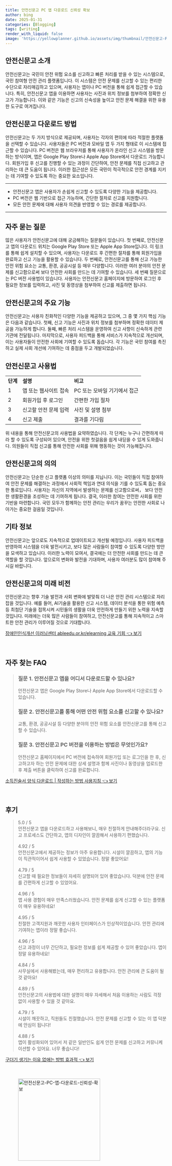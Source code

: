 ```yaml
---
title: 안전신문고 PC 앱 다운로드 신뢰성 확보
author: bing
date: 2025-01-31
categories: [Blogging]
tags: [writing]
render_with_liquid: false
image: 'https://yellowplanner.github.io/assets/img/thumbnail/안전신문고-PC-앱-다운로드-신뢰성-확보.webp'
---
```



<h2 id='안전신문고_소개'>안전신문고 소개</h2>

<p>안전신문고는 국민이 안전 위험 요소를 신고하고 빠른 처리를 받을 수 있는 시스템으로, 국민 참여형 안전 관리 플랫폼입니다. 이 시스템은 안전 문제를 신고할 수 있는 편리한 수단으로 자리매김하고 있으며, 사용자는 앱이나 PC 버전을 통해 쉽게 접근할 수 있습니다. 특히, 안전신문고 앱을 이용하면 사용자는 사진과 위치 정보를 첨부하여 정확한 신고가 가능합니다. 이와 같은 기능은 신고의 신속성을 높이고 안전 문제 해결을 위한 유용한 도구로 여겨집니다.</p>

<h2 id='안전신문고_다운로드'>안전신문고 다운로드 방법</h2>

<p>안전신문고는 두 가지 방식으로 제공되며, 사용자는 각자의 편의에 따라 적절한 플랫폼을 선택할 수 있습니다. 사용자들은 PC 버전과 모바일 앱 두 가지 형태로 이 시스템에 접근할 수 있습니다. PC 버전은 웹 브라우저를 통해 사용자가 온라인 신고 시스템을 방문하는 방식이며, 앱은 Google Play Store나 Apple App Store에서 다운로드 가능합니다. 회원가입 후 신고를 진행할 수 있는 과정이 간단하여, 안전 문제를 직접 신고하고 관리하는 데 큰 도움이 됩니다. 이러한 접근성은 모든 국민이 적극적으로 안전 경계를 지키는 데 기여할 수 있도록 하는 중요한 요소입니다.</p>

<hr />

<ul>
    <li>안전신문고 앱은 사용자가 손쉽게 신고할 수 있도록 다양한 기능을 제공합니다.</li>
    <li>PC 버전은 웹 기반으로 접근 가능하며, 간단한 절차로 신고를 지원합니다.</li>
    <li>모든 안전 문제에 대해 사용자 의견을 반영할 수 있는 경로를 제공합니다.</li>
</ul>

<hr />

<h2 id='자주_묻는_질문'>자주 묻는 질문</h2>

<p>많은 사용자가 안전신문고에 대해 궁금해하는 질문들이 있습니다. 첫 번째로, 안전신문고 앱의 다운로드 위치는 Google Play Store 또는 Apple App Store입니다. 이 링크를 통해 쉽게 설치할 수 있으며, 사용자는 다운로드 후 간편한 절차를 통해 회원가입을 완료하고 신고 기능을 활용할 수 있습니다. 두 번째로, 안전신문고를 통해 신고 가능한 안전 위험 요소는 교통, 환경, 공공시설 등 매우 다양합니다. 이러한 여러 분야의 안전 문제를 신고함으로써 보다 안전한 사회를 만드는 데 기여할 수 있습니다. 세 번째 질문으로는 PC 버전 사용법이 있습니다. 사용자는 안전신문고 홈페이지에 방문하여 로그인 후 필요한 정보를 입력하고, 사진 및 동영상을 첨부하여 신고를 제출하면 됩니다.</p>

<h2 id='안전신문고_기능'>안전신문고의 주요 기능</h2>

<p>안전신문고는 사용자 친화적인 다양한 기능을 제공하고 있으며, 그 중 몇 가지 핵심 기능은 다음과 같습니다. 첫째, 신고 기능은 사진과 위치 정보를 첨부하며 정확한 데이터 제공을 가능하게 합니다. 둘째, 빠른 처리 시스템을 운영하여 신고 사항이 신속하게 관련 기관에 전달됩니다. 마지막으로, 사용자 피드백을 통해 서비스가 지속적으로 개선되며, 이는 사용자들이 안전한 사회에 기여할 수 있도록 돕습니다. 각 기능은 국민 참여를 촉진하고 실제 사회 개선에 기여하는 데 중점을 두고 개발되었습니다.</p>

<h2 id='안전신문고_사용법'>안전신문고 사용법</h2>

<table>
    <tr>
        <td><b>단계</b></td>
        <td><b>설명</b></td>
        <td><b>비고</b></td>
    </tr>
    <tr>
        <td>1</td>
        <td>앱 또는 웹사이트 접속</td>
        <td>PC 또는 모바일 기기에서 접근</td>
    </tr>
    <tr>
        <td>2</td>
        <td>회원가입 후 로그인</td>
        <td>간편한 가입 절차</td>
    </tr>
    <tr>
        <td>3</td>
        <td>신고할 안전 문제 입력</td>
        <td>사진 및 설명 첨부</td>
    </tr>
    <tr>
        <td>4</td>
        <td>신고 제출</td>
        <td>결과를 기다림</td>
    </tr>
</table>

<p>위 내용을 통해 안전신문고의 사용법을 요약하였습니다. 각 단계는 누구나 간편하게 따라 할 수 있도록 구성되어 있으며, 안전을 위한 첫걸음을 쉽게 내딛을 수 있게 도와줍니다. 의원들이 직접 신고를 통해 안전한 사회를 위해 행동하는 것이 가능해집니다.</p>

<h2 id='안전신문고_의의'>안전신문고의 의의</h2>

<p>안전신문고는 단순한 신고 플랫폼 이상의 의미를 지닙니다. 이는 국민들이 직접 참여하여 안전 문제를 해결하는 과정에서 사회적 책임과 연대 의식을 기를 수 있도록 돕는 중요한 통로입니다. 사용자는 자신의 지역에서 발생하는 문제를 신고함으로써， 보다 안전한 생활환경을 조성하는 데 기여하게 됩니다. 결국, 이러한 참여는 안전한 사회를 위한 기반을 마련합니다. 국민 모두가 함께하는 안전 관리는 우리가 꿈꾸는 안전한 사회로 나아가는 중요한 걸음일 것입니다.</p>

<h2 id='안전신문고_기타_정보'>기타 정보</h2>

<p>안전신문고는 앞으로도 지속적으로 업데이트되고 개선될 예정입니다. 사용자 피드백을 반영하여 시스템을 더욱 발전시키고, 보다 많은 사람들이 참여할 수 있도록 다양한 방안을 모색하고 있습니다. 이러한 노력이 모여서, 결국에는 더 안전한 사회를 만드는 데 큰 역할을 할 것입니다. 앞으로의 변화와 발전을 기대하며, 사용자 여러분도 많이 참여해 주시길 바랍니다.</p>

<h2 id='안전신문고_미래비전'>안전신문고의 미래 비전</h2>

<p>안전신문고는 향후 기술 발전과 사회 변화에 발맞춰 더 나은 안전 관리 시스템으로 자리 잡을 것입니다. 예를 들어, AI기술을 활용한 신고 시스템, 데이터 분석을 통한 위험 예측 등 최첨단 기술을 접목시켜 시민들의 생활을 더욱 안전하게 만들기 위한 노력을 지속할 것입니다. 미래에는 더욱 많은 사람들이 참여하고, 안전신문고를 통해 지속적이고 스마트한 안전 관리가 이루어질 것으로 기대합니다.</p>


<p><a class="click-button" title="장애인인식개선 이러닝센터 ableedu.or.kr/elearning 교육 기회" href="https://yellowplanner.github.io/posts/%EC%9E%A5%EC%95%A0%EC%9D%B8%EC%9D%B8%EC%8B%9D%EA%B0%9C%EC%84%A0-%EC%9D%B4%EB%9F%AC%EB%8B%9D%EC%84%BC%ED%84%B0-ableedu.or.krelearning-%EA%B5%90%EC%9C%A1-%EA%B8%B0%ED%9A%8C/" rel="dofollow">장애인인식개선 이러닝센터 ableedu.or.kr/elearning 교육 기회 👈 보기</a></p><br>
<h2 id='자주_찾는_FAQ'>자주 찾는 FAQ</h2>
<div itemscope="" itemtype="https://schema.org/FAQPage"> 
<blockquote> 
<div itemscope="" itemprop="mainEntity" itemtype="https://schema.org/Question"> 
<h3 itemprop="name">질문 1. 안전신문고 앱을 어디서 다운로드할 수 있나요?</h3> 
<div itemscope="" itemprop="acceptedAnswer" itemtype="https://schema.org/Answer"> 
<span itemprop="text"> 
<p>안전신문고 앱은 Google Play Store나 Apple App Store에서 다운로드할 수 있습니다.</p> 
</span> 
</div> 
</div> 

<div itemscope="" itemprop="mainEntity" itemtype="https://schema.org/Question"> 
<h3 itemprop="name">질문 2. 안전신문고를 통해 어떤 안전 위험 요소를 신고할 수 있나요?</h3> 
<div itemscope="" itemprop="acceptedAnswer" itemtype="https://schema.org/Answer"> 
<span itemprop="text"> 
<p>교통, 환경, 공공시설 등 다양한 분야의 안전 위험 요소를 안전신문고를 통해 신고할 수 있습니다.</p> 
</span> 
</div> 
</div> 

<div itemscope="" itemprop="mainEntity" itemtype="https://schema.org/Question"> 
<h3 itemprop="name">질문 3. 안전신문고 PC 버전을 이용하는 방법은 무엇인가요?</h3> 
<div itemscope="" itemprop="acceptedAnswer" itemtype="https://schema.org/Answer"> 
<span itemprop="text"> 
<p>안전신문고 홈페이지에서 PC 버전에 접속하여 회원가입 또는 로그인을 한 후, 신고하고자 하는 안전 문제에 대한 상세 설명과 함께 사진이나 동영상을 업로드한 후 제출 버튼을 클릭하여 신고를 완료합니다.</p> 
</span> 
</div> 
</div> 
</blockquote> 
</div>
<p><a class="click-button" title="소득진술서 양식 다운로드 | 작성하는 방법 사용지침" href="https://yellowplanner.github.io/posts/%EC%86%8C%EB%93%9D%EC%A7%84%EC%88%A0%EC%84%9C-%EC%96%91%EC%8B%9D-%EB%8B%A4%EC%9A%B4%EB%A1%9C%EB%93%9C-%EC%9E%91%EC%84%B1%ED%95%98%EB%8A%94-%EB%B0%A9%EB%B2%95-%EC%82%AC%EC%9A%A9%EC%A7%80%EC%B9%A8/" rel="dofollow">소득진술서 양식 다운로드 | 작성하는 방법 사용지침 👈 보기</a></p><br>
<h2 id='후기'>후기</h2>
<div itemscope itemtype="https://schema.org/Product">
  <blockquote>
  <div itemprop="review" itemscope itemtype="https://schema.org/Review">
      <div itemprop="reviewRating" itemscope itemtype="https://schema.org/Rating"> <span itemprop="ratingValue">5.0</span> / <span itemprop="bestRating">5</span> </div>
      <span itemprop="reviewBody">안전신문고 앱을 다운로드하고 사용해보니, 매우 친절하게 안내해주더라구요. 신고 프로세스도 간단하고, 앱의 디자인이 깔끔해서 사용하기 편했습니다.</span>
  </div>
  <br>
  <div itemprop="review" itemscope itemtype="https://schema.org/Review">
      <div itemprop="reviewRating" itemscope itemtype="https://schema.org/Rating"> <span itemprop="ratingValue">4.92</span> / <span itemprop="bestRating">5</span> </div>
      <span itemprop="reviewBody">안전신문고에서 제공하는 정보가 아주 유용합니다. 시설이 깔끔하고, 앱의 기능이 직관적이어서 쉽게 사용할 수 있었습니다. 정말 좋았어요!</span>
  </div>
  <br>
  <div itemprop="review" itemscope itemtype="https://schema.org/Review">
      <div itemprop="reviewRating" itemscope itemtype="https://schema.org/Rating"> <span itemprop="ratingValue">4.79</span> / <span itemprop="bestRating">5</span> </div>
      <span itemprop="reviewBody">신고할 때 필요한 정보들이 자세히 설명되어 있어 좋았습니다. 덕분에 안전 문제를 간편하게 신고할 수 있었어요.</span>
  </div>
  <br>
  <div itemprop="review" itemscope itemtype="https://schema.org/Review">
      <div itemprop="reviewRating" itemscope itemtype="https://schema.org/Rating"> <span itemprop="ratingValue">4.96</span> / <span itemprop="bestRating">5</span> </div>
      <span itemprop="reviewBody">앱 사용 경험이 매우 만족스러웠습니다. 안전 문제를 쉽게 신고할 수 있는 플랫폼이 매우 유용하네요!</span>
  </div>
  <br>
  <div itemprop="review" itemscope itemtype="https://schema.org/Review">
      <div itemprop="reviewRating" itemscope itemtype="https://schema.org/Rating"> <span itemprop="ratingValue">4.95</span> / <span itemprop="bestRating">5</span> </div>
      <span itemprop="reviewBody">친절한 고객지원과 깨끗한 사용자 인터페이스가 인상적이었습니다. 안전 관리에 기여하는 앱이라 정말 좋습니다.</span>
  </div>
  <br>
  <div itemprop="review" itemscope itemtype="https://schema.org/Review">
      <div itemprop="reviewRating" itemscope itemtype="https://schema.org/Rating"> <span itemprop="ratingValue">4.96</span> / <span itemprop="bestRating">5</span> </div>
      <span itemprop="reviewBody">신고 과정이 너무 간단하고, 필요한 정보를 쉽게 제공할 수 있어 좋았습니다. 앱이 정말 유용하네요!</span>
  </div>
  <br>
  <div itemprop="review" itemscope itemtype="https://schema.org/Review">
      <div itemprop="reviewRating" itemscope itemtype="https://schema.org/Rating"> <span itemprop="ratingValue">4.84</span> / <span itemprop="bestRating">5</span> </div>
      <span itemprop="reviewBody">사무실에서 사용해봤는데, 매우 편리하고 유용합니다. 안전 관리에 큰 도움이 될 것 같아요!</span>
  </div>
  <br>
  <div itemprop="review" itemscope itemtype="https://schema.org/Review">
      <div itemprop="reviewRating" itemscope itemtype="https://schema.org/Rating"> <span itemprop="ratingValue">4.89</span> / <span itemprop="bestRating">5</span> </div>
      <span itemprop="reviewBody">안전신문고의 사용법에 대한 설명이 매우 자세해서 처음 이용하는 사람도 걱정 없이 사용할 수 있을 것 같아요.</span>
  </div>
  <br>
  <div itemprop="review" itemscope itemtype="https://schema.org/Review">
      <div itemprop="reviewRating" itemscope itemtype="https://schema.org/Rating"> <span itemprop="ratingValue">4.79</span> / <span itemprop="bestRating">5</span> </div>
      <span itemprop="reviewBody">시설이 깨끗하고, 직원들도 친절했습니다. 안전 문제를 신고할 수 있는 이 앱 덕분에 안심이 됩니다!</span>
  </div>
  <br>
  <div itemprop="review" itemscope itemtype="https://schema.org/Review">
      <div itemprop="reviewRating" itemscope itemtype="https://schema.org/Rating"> <span itemprop="ratingValue">4.88</span> / <span itemprop="bestRating">5</span> </div>
      <span itemprop="reviewBody">앱이 활성화되어 있어서 저 같은 일반인도 쉽게 안전 문제를 신고하고 커뮤니케이션할 수 있어요. 너무 좋습니다!</span>
  </div>
  </blockquote>
</div>
<p><a class="click-button" title="구더기 생기는 이유 없애는 방법 효과적" href="https://yellowplanner.github.io/posts/%EA%B5%AC%EB%8D%94%EA%B8%B0-%EC%83%9D%EA%B8%B0%EB%8A%94-%EC%9D%B4%EC%9C%A0-%EC%97%86%EC%95%A0%EB%8A%94-%EB%B0%A9%EB%B2%95-%ED%9A%A8%EA%B3%BC%EC%A0%81/" rel="dofollow">구더기 생기는 이유 없애는 방법 효과적 👈 보기</a></p><br>
<figure class="image"><img src="https://yellowplanner.github.io/assets/img/thumbnail/안전신문고-PC-앱-다운로드-신뢰성-확보.webp" alt="안전신문고-PC-앱-다운로드-신뢰성-확보" width="256" height="256"></figure>